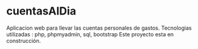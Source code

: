 # cuentasAlDia
Aplicacion web para llevar las cuentas personales de gastos.
Tecnologias utilizadas :
php, phpmyadmin, sql, bootstrap
Este proyecto esta en construcción.
